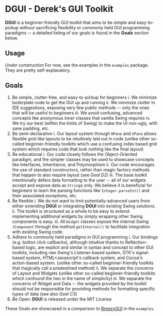 # DGUI - Derek's GUI Toolkit
**DGUI** is a beginner-friendly GUI toolkit that aims to be simple and easy-to-pickup without sacrificing flexibility or commonly held GUI programming paradigms -- a detailed listing of our goals is found in the **Goals** section below.

## Usage
*Under construction*
For now, see the examples in the `examples` package. They are pretty self-explanatory.

## Goals
1. Be simple, clutter-free, and easy-to-pickup for beginners
    i. We minimize boilerplate code to get the GUI up and running
    ii. We minimize clutter in IDE suggestions, exposing very few public methods -- only the ones that will be useful to beginners
    iii. We avoid confusing, advanced concepts like anonymous inner classes that vanilla Swing requires
    iv. We try our best (within the limits of Swing) to make the UI non-ugly, with sane padding, etc.
2. Be semi-declarative
    i. Our layout system through `HPane` and `VPane` allows flexible grid-like layouts to be intuitively laid out in code (unlike other so-called beginner-friendly toolkits which use a confusing index based grid system which requires code that look nothing like the final layout)
3. Be educational
    i. Our code closely follows the Object-Oriented paradigm, and the simpler classes may be used to showcase concepts like Interfaces, Inheritance, and Polymorphism
    ii. Our code encourages the use of standard constructors, rather than magic factory methods that happen to also require layout (see *Goal D2*)
    iii. The base toolkit intentionally defers data formatting to the user -- all of our widgets accept and expose data as `String`s only. We believe it is beneficial for begineers to learn the parsing functions like `Integer.parseInt()` and their associated exceptions, etc.
4. Be flexible
    i. We do not want to limit potentially-advanced users from either extending **DGUI** or integrating **DGUI** into existing Swing solutions.
    ii. The toolkit is structured as a whole to be easy to extend: implementing additional widgets by simply wrapping other Swing components is easy.
    iii. All `Widget` classes expose the internal Swing `JComponent` through the method `getInternal()` to facilitate integration with existing Swing code.
5. Adhere to commonly held paradigms in GUI programming
    i. Our bindings (e.g. button click callbacks), although intuitive thanks to Reflection-based logic, are explicit and similar in syntax and concept to other GUI toolkits, including raw Swing's Listener-based system, GTK's signal-based system, HTML+Javascript's callback system, and Cocoa's action-based system. (unlike other so-called beginner-friendly toolkits that magically call a predestined method)
    ii. We separate the concerns of Layout and Widgets (unlike other so-called beginner-friendly toolkits which confound the two in the name of simplicity)
    iii. We separate the concerns of Widget and Data -- the widgets provided by the toolkit should not be responsible for providing methods for formatting specific types of data (see also *Goal C3*)
6. Be Open: **DGUI** is released under the MIT License

These Goals are showcased in a comparison to [BreezyGUI](http://mathbits.com/MathBits/Java/UsingBreezyGUI/ControllingWindow.htm) in the `examples`.
